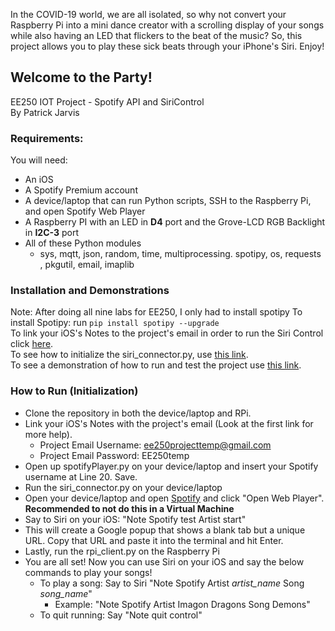 In the COVID-19 world, we are all isolated, so why not convert your Raspberry Pi into a mini dance creator with a scrolling display of your songs while also having an LED that flickers to the beat of the music? So, this project allows you to play these sick beats through your iPhone's Siri. Enjoy!

## Welcome to the Party!
EE250 IOT Project - Spotify API and SiriControl\
By Patrick Jarvis

### Requirements:
You will need:
- An iOS
- A Spotify Premium account
- A device/laptop that can run Python scripts, SSH to the Raspberry Pi, and open Spotify Web Player
- A Raspberry PI with an LED in **D4** port and the Grove-LCD RGB Backlight in **I2C-3** port
- All of these Python modules
   - sys, mqtt, json, random, time, multiprocessing. spotipy, os, requests , pkgutil, email, imaplib

### Installation and Demonstrations
Note: After doing all nine labs for EE250, I only had to install spotipy
To install Spotipy: run `pip install spotipy --upgrade`\
To link your iOS's Notes to the project's email in order to run the Siri Control click [here](https://pages.github.com/).\
To see how to initialize the siri_connector.py, use [this link](https://bing.com/).\
To see a demonstration of how to run and test the project use [this link](https://google.com/).

### How to Run (Initialization)
- Clone the repository in both the device/laptop and RPi.
- Link your iOS's Notes with the project's email (Look at the first link for more help).
  - Project Email Username: ee250projecttemp@gmail.com
  - Project Email Password: EE250temp
- Open up spotifyPlayer.py on your device/laptop and insert your Spotify username at Line 20. Save.
- Run the siri_connector.py on your device/laptop
- Open your device/laptop and open [Spotify](spotify.com) and click "Open Web Player". **Recommended to not do this in a Virtual Machine**
- Say to Siri on your iOS: "Note Spotify test Artist start"
- This will create a Google popup that shows a blank tab but a unique URL. Copy that URL and paste it into the terminal and hit Enter.
- Lastly, run the rpi_client.py on the Raspberry Pi
- You are all set! Now you can use Siri on your iOS and say the below commands to play your songs!
  - To play a song: Say to Siri "Note Spotify Artist *artist_name* Song *song_name*"
    - Example: "Note Spotify Artist Imagon Dragons Song Demons"
  - To quit running: Say "Note quit control"
  
